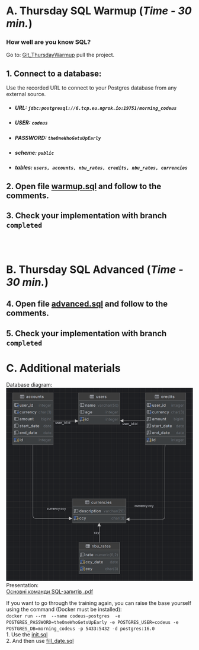# A. Thursday SQL Warmup (***Time - 30 min.***)

### How well are you know SQL?

Go
to: [Git_ThursdayWarmup](https://github.com/AlexandrLavrinenko/codeus_practices/blob/master/src/main/java/december/thursday/README.md)
pull the project.<br>

## 1. Connect to a database:

Use the recorded URL to connect to your Postgres database from any external source.

- ##### URL: `jdbc:postgresql://6.tcp.eu.ngrok.io:19751/morning_codeus`
- ##### USER: `codeus`
- ##### PASSWORD: `theOneWhoGetsUpEarly`
- ##### scheme: `public`
- ##### tables: `users, accounts, nbu_rates, credits, nbu_rates, currencies`

## 2. Open file [warmup.sql](../../../resources/sql/warmup.sql) and follow to the comments.

## 3. Check your implementation with branch `completed`

<br>
<br>

# B. Thursday SQL Advanced (***Time - 30 min.***)

## 4. Open file [advanced.sql](../../../resources/sql/advanced.sql) and follow to the comments.

## 5. Check your implementation with branch `completed`

# C. Additional materials

Database diagram: <br>
![DataBase Diagram Image](../../../resources/images/DB_Diagram.png)
<br>Presentation: <br>
[Основні команди SQL-запитів .pdf](../../../resources/images/%D0%9E%D1%81%D0%BD%D0%BE%D0%B2%D0%BD%D1%96%20%D0%BA%D0%BE%D0%BC%D0%B0%D0%BD%D0%B4%D0%B8%20SQL-%D0%B7%D0%B0%D0%BF%D0%B8%D1%82%D1%96%D0%B2%20.pdf)

If you want to go through the training again, you can raise the base yourself using the command (Docker must be
installed): <br>
```docker run --rm  --name codeus-postgres  -e POSTGRES_PASSWORD=theOneWhoGetsUpEarly -e POSTGRES_USER=codeus -e POSTGRES_DB=morning_codeus -p 5433:5432 -d postgres:16.0```
<br> 1. Use the [init.sql](../../../resources/sql/util/init.sql)
<br> 2. And then use [fill_date.sql](../../../resources/sql/util/fill_date.sql)

